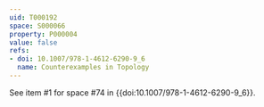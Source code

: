 ```yaml
---
uid: T000192
space: S000066
property: P000004
value: false
refs:
- doi: 10.1007/978-1-4612-6290-9_6
  name: Counterexamples in Topology
---
```


See item #1 for space #74 in {{doi:10.1007/978-1-4612-6290-9_6}}.
